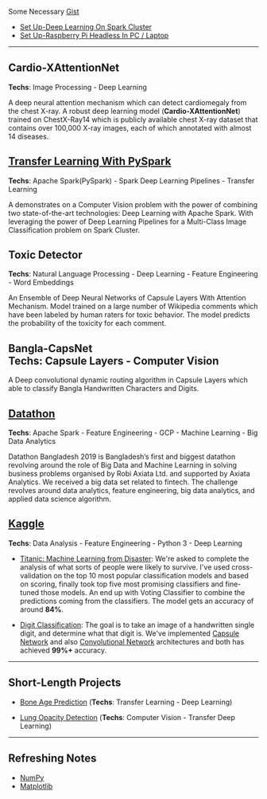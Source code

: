 Some Necessary [Gist](https://gist.github.com/iphton) 
- [Set Up-Deep Learning On Spark Cluster](https://gist.github.com/innat/b0ab252c954eb2a28a984774e3ee1f2d)
- [Set Up-Raspberry Pi Headless In PC / Laptop](https://gist.github.com/innat/1ca109ba4a8ec5ccc83a229de45f9115)

---

## Cardio-XAttentionNet
**Techs**: Image Processing - Deep Learning 

A deep neural attention mechanism which can detect cardiomegaly from the chest X-ray. A robust deep learning model (**Cardio-XAttentionNet**) trained on ChestX-Ray14 which is publicly available chest X-ray dataset that contains over 100,000 X-ray images, each of which annotated with almost 14 diseases.


## [Transfer Learning With PySpark](https://github.com/innat/Transfer-Learning-PySpark)
**Techs**: Apache Spark(PySpark) - Spark Deep Learning Pipelines - Transfer Learning 

A demonstrates on a Computer Vision problem with the power of combining two state-of-the-art technologies: Deep Learning with Apache Spark. With leveraging the power of Deep Learning Pipelines for a Multi-Class Image Classification problem on Spark Cluster.


## Toxic Detector
**Techs**: Natural Language Processing - Deep Learning - Feature Engineering - Word Embeddings

An Ensemble of Deep Neural Networks of Capsule Layers With Attention Mechanism. Model trained on a large number of Wikipedia comments which have been labeled by human raters for toxic behavior. The model predicts the probability of the toxicity for each comment.


## Bangla-CapsNet<br>**Techs**: Capsule Layers - Computer Vision

A Deep convolutional dynamic routing algorithm in Capsule Layers which able to classify Bangla Handwritten Characters and Digits.


## [Datathon](https://axiata.com/datathon/bd/index.html)
**Techs**: Apache Spark - Feature Engineering - GCP - Machine Learning - Big Data Analytics

Datathon Bangladesh 2019 is Bangladesh’s first and biggest datathon revolving around the role of Big Data and Machine Learning in solving business problems organised by Robi Axiata Ltd. and supported by Axiata Analytics. We received a big data set related to fintech. The challenge revolves around data analytics, feature engineering, big data analytics, and applied data science algorithm.  


## [Kaggle](https://github.com/innat/Kaggle-Play)
**Techs**: Data Analysis - Feature Engineering - Python 3 - Deep Learning

- [Titanic: Machine Learning from Disaster](https://nbviewer.jupyter.org/github/iphton/Kaggle-Competition/blob/gh-pages/Titanic%20Competition/Notebook/Predict%20survival%20on%20the%20Titanic.ipynb): We're asked to complete the analysis of what sorts of people were likely to survive. I've used cross-validation on the top 10 most popular classification models and based on scoring, finally took top five most promising classifiers and fine-tuned those models. An end up with Voting Classifier to combine the predictions coming from the classifiers. The model gets an accuracy of around **84%**. 

- [Digit Classification](https://github.com/innat/Kaggle-Play/tree/gh-pages/Digit%20Recognizer): The goal is to take an image of a handwritten single digit, and determine what that digit is. We've implemented [Capsule Network](https://github.com/iphton/Kaggle-Competition/tree/gh-pages/Digit%20Recognizer/CapsuleNet) and also [Convolutional Network](https://github.com/iphton/Kaggle-Competition/tree/gh-pages/Digit%20Recognizer/ConvNet) architectures and both has achieved **99%+** accuracy. 

---

## Short-Length Projects

- [Bone Age Prediction](https://innat.github.io/innat.github.io/projects/) (**Techs**: Transfer Learning - Deep Learning)

- [Lung Opacity Detection](https://innat.github.io/innat.github.io/projects/) (**Techs**: Computer Vision - Transfer Deep Learning)

---

## Refreshing Notes

- [NumPy](https://github.com/innat/NumPy-Tutorials)
- [Matplotlib](https://github.com/innat/Matplotlib-Tutorials)
